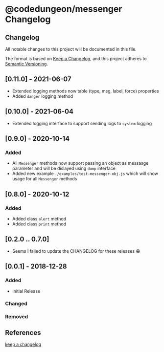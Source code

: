 # @codedungeon/messenger Changelog

## Changelog

All notable changes to this project will be documented in this file.

The format is based on [Keep a Changelog](https://keepachangelog.com/en/1.0.0/),
and this project adheres to [Semantic Versioning](https://semver.org/spec/v2.0.0.html).

## [0.11.0] - 2021-06-07

- Extended logging methods now table (type, msg, label, force) properties
- Added `danger` logging method

## [0.10.0] - 2021-06-04

- Extended logging interface to support sending logs to `system` logging

## [0.9.0] - 2020-10-14

### Added

- All `Messenger` methods now support passing an object as messasge parameter and will be dislayed using `dump` interface
- Added new example `./examples/test-messenger-obj.js` which will show usage for all `Messenger` methods

## [0.8.0] - 2020-10-12

### Added

- Added class `alert` method
- Added class `print` method

## [0.2.0 .. 0.7.0]

- Seems I failed to update the CHANGELOG for these releases 😀

## [0.0.1] - 2018-12-28

### Added

- Initial Release

### Changed

### Removed

## References

[keep a changelog](https://keepachangelog.com/en/1.0.0/)
